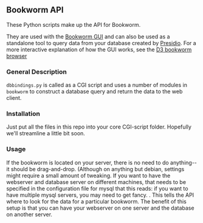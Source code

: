 ## Bookworm API

These Python scripts make up the API for Bookworm. 

They are used with the [Bookworm GUI](https://github.com/econpy/BookwormGUI) and can also be used as a standalone tool to query data from your database created by [Presidio](https://github.com/bmschmidt/Presidio).
For a more interactive explanation of how the GUI works, see the [D3 bookworm browser](http://github.com/bmschmidt/Presidio)

### General Description
`dbbindings.py` is called as a CGI script and uses a number of modules in `bookworm` to construct a database query and return the data to the web client.


### Installation

Just put all the files in this repo into your core CGI-script folder. Hopefully we'll streamline a little bit soon.

### Usage

If the bookworm is located on your server, there is no need to do anything--it should be drag-and-drop. (Although on anything but debian, settings might require a small amount of tweaking.
If you want to have the webserver and database server on different machines, that needs to be specified in the configuration file for mysql that this reads: if you want to have multiple mysql servers, you may need to get fancy.
.
This tells the API where to look for the data for a particular bookworm. The benefit of this setup is that you can have your webserver on one server and the database on another server.

